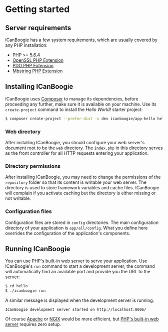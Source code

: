 # Getting started

## Server requirements

ICanBoogie has a few system requirements, which are usually covered by any PHP installation:

- PHP >= 5.6.4
- [OpenSSL PHP Extension](http://php.net/manual/en/book.openssl.php)
- [PDO PHP Extension](http://php.net/manual/en/book.pdo.php)
- [Mbstring PHP Extension](http://php.net/manual/en/book.mbstring.php)





## Installing ICanBoogie

ICanBoogie uses [Composer][] to manage its dependencies, before proceeding any further, make sure it
is available on your machine. Use its `create-project` command to install the _Hello World!_ starter
project:

```bash
$ composer create-project --prefer-dist -s dev icanboogie/app-hello hello
```





### Web directory

After installing ICanBoogie, you should configure your web server's document root to be the `web`
directory. The `index.php` in this directory serves as the front controller for all HTTP requests
entering your application.





### Directory permissions

After installing ICanBoogie, you may need to change the permissions of the `repository` folder so
that its content is writable your web server. The directory is used to store framework variables and
cache files. ICanBoogie will complain if you activate caching but the directory is either missing or
not writable.





### Configuration files

Configuration files are stored in `config` directories. The main configuration directory of your
application is `app/all/config`. What you define here overrides the configuration of the
application's components.





## Running ICanBoogie

You can use [PHP's built-in web server][] to serve your application. Use ICanBoogie's `run` command
to start a development server, the command will automatically find an available port and provide you
the URL to the server:

```bash
$ cd hello
$ ./icanboogie run
```

A similar message is displayed when the development server is running.

```text
ICanBoogie development server started on http://localhost:8006/
```

Of course [Apache](https://www.apache.org/) or [NGIX](https://www.nginx.com/) would be more
efficient, but [PHP's built-in web server][] requires zero setup.





[Composer]:                  https://getcomposer.org/
[PHP's built-in web server]: http://php.net/manual/en/features.commandline.webserver.php
